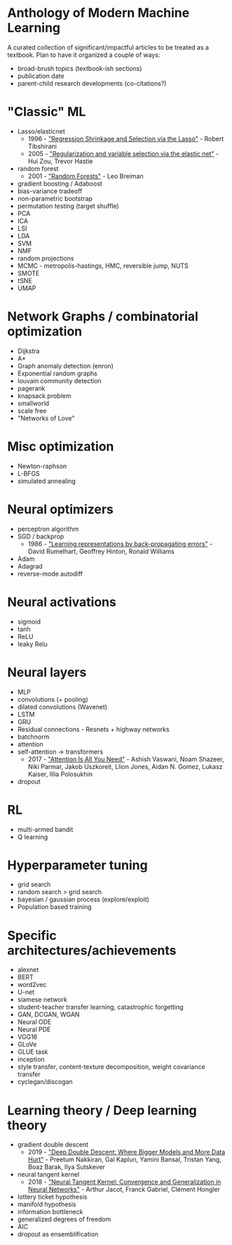 # Anthology of Modern Machine Learning

A curated collection of significant/impactful articles to be treated as a textbook. Plan to have it organized a couple of ways: 

* broad-brush topics (textbook-ish sections)
* publication date
* parent-child research developments (co-citations?)


# "Classic" ML

* Lasso/elasticnet
  * 1996 - ["Regression Shrinkage and Selection via the Lasso"](https://statweb.stanford.edu/~tibs/lasso/lasso.pdf) - Robert Tibshirani
  * 2005 - ["Regularization and variable selection via the elastic net"](https://web.stanford.edu/~hastie/Papers/B67.2%20(2005)%20301-320%20Zou%20&%20Hastie.pdf) - Hui Zou, Trevor Hastie
* random forest
  * 2001 - ["Random Forests"](https://link.springer.com/content/pdf/10.1023/A:1010933404324.pdf) - Leo Breiman
* gradient boosting / Adaboost
* bias-variance tradeoff
* non-parametric bootstrap
* permutation testing (target shuffle)
* PCA
* ICA
* LSI
* LDA
* SVM
* NMF
* random projections
* MCMC - metropolis-hastings, HMC, reversible jump, NUTS
* SMOTE
* tSNE
* UMAP


# Network Graphs / combinatorial optimization

* Dijkstra
* A\*
* Graph anomaly detection (enron)
* Exponential random graphs
* louvain community detection
* pagerank
* knapsack problem
* smallworld
* scale free
* "Networks of Love"

# Misc optimization

* Newton-raphson
* L-BFGS
* simulated annealing

# Neural optimizers

* perceptron algorithm
* SGD / backprop
  * 1986 - ["Learning representations by back-propagating errors"](http://www.cs.utoronto.ca/~hinton/absps/naturebp.pdf) - David Rumelhart, Geoffrey Hinton, Ronald Williams
* Adam
* Adagrad
* reverse-mode autodiff

# Neural activations

* sigmoid
* tanh
* ReLU
* leaky Relu

# Neural layers

* MLP
* convolutions (+ pooling)
* dilated convolutions (Wavenet)
* LSTM
* GRU
* Residual connections - Resnets + highway networks
* batchnorm
* attention
* self-attention -> transformers
  * 2017 - ["Attention Is All You Need"](https://arxiv.org/abs/1706.03762) - Ashish Vaswani, Noam Shazeer, Niki Parmar, Jakob Uszkoreit, Llion Jones, Aidan N. Gomez, Lukasz Kaiser, Illia Polosukhin
* dropout

# RL

* multi-armed bandit
* Q learning

# Hyperparameter tuning

* grid search
* random search > grid search
* bayesian / gaussian process (explore/exploit)
* Population based training

# Specific architectures/achievements

* alexnet
* BERT
* word2vec
* U-net
* siamese network
* student-teacher transfer learning, catastrophic forgetting
* GAN, DCGAN, WGAN
* Neural ODE
* Neural PDE
* VGG16
* GLoVe
* GLUE task
* inception
* style transfer, content-texture decomposition, weight covariance transfer
* cyclegan/discogan

# Learning theory / Deep learning theory

* gradient double descent
  * 2019 - ["Deep Double Descent: Where Bigger Models and More Data Hurt"](https://arxiv.org/abs/1912.02292) - Preetum Nakkiran, Gal Kaplun, Yamini Bansal, Tristan Yang, Boaz Barak, Ilya Sutskever
* neural tangent kernel
  * 2018 - ["Neural Tangent Kernel: Convergence and Generalization in Neural Networks"](https://arxiv.org/abs/1806.07572) - Arthur Jacot, Franck Gabriel, Clément Hongler
* lottery ticket hypothesis
* manifold hypothesis
* information bottleneck
* generalized degrees of freedom
* AIC
* dropout as ensemblification
